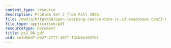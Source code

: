 ```yaml
---
content_type: resource
description: Problem Set 2 from Fall 2006.
file: /media/https%3A/open-learning-course-data-rc.s3.amazonaws.com/3-032-mechanical-behavior-of-materials-fall-2007/ce3d8ed7de272f77187ff3cb9a1037e7_ps2_06.pdf
file_type: application/pdf
resourcetype: Document
title: ps2_06.pdf
uid: ce3d8ed7-de27-2f77-187f-f3cb9a1037e7
---
```


